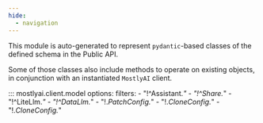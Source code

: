 ```yaml
---
hide:
  - navigation
---
```


This module is auto-generated to represent `pydantic`-based classes of the defined schema in the Public API.

Some of those classes also include methods to operate on existing objects, in conjunction with an instantiated `MostlyAI` client.

::: mostlyai.client.model
    options:
      filters:
        - "!^Assistant.*"
        - "!^Share.*"
        - "!^LiteLlm.*"
        - "!^DataLlm.*"
        - "!.*PatchConfig.*"
        - "!.*CloneConfig.*"
        - "!.*CloneConfig.*"